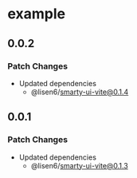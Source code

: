 # example

## 0.0.2

### Patch Changes

- Updated dependencies
  - @lisen6/smarty-ui-vite@0.1.4

## 0.0.1

### Patch Changes

- Updated dependencies
  - @lisen6/smarty-ui-vite@0.1.3

